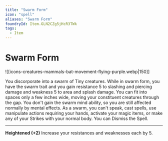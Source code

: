 ```yaml
---
title: "Swarm Form"
icon: "spell"
aliases: "Swarm Form"
foundryId: Item.GLN2CZg5jHcR3TWk
tags:
  - Item
---
```


# Swarm Form
![[icons-creatures-mammals-bat-movement-flying-purple.webp|150]]

You discorporate into a swarm of Tiny creatures. While in swarm form, you have the swarm trait and you gain resistance 5 to slashing and piercing damage and weakness 5 to area and splash damage. You can fit into spaces only a few inches wide, moving your constituent creatures through the gap. You don't gain the swarm mind ability, so you are still affected normally by mental effects. As a swarm, you can't speak, cast spells, use manipulate actions requiring your hands, activate your magic items, or make any of your Strikes with your normal body. You can Dismiss the Spell.

* * *

**Heightened (+2)** Increase your resistances and weaknesses each by 5.
